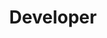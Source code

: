---
name: "Angela Hao"
group: "member"
title: "Developer"
graduating_year: 2026
img: "Angela_Pic.jpg"
pronouns: "she/her"
---